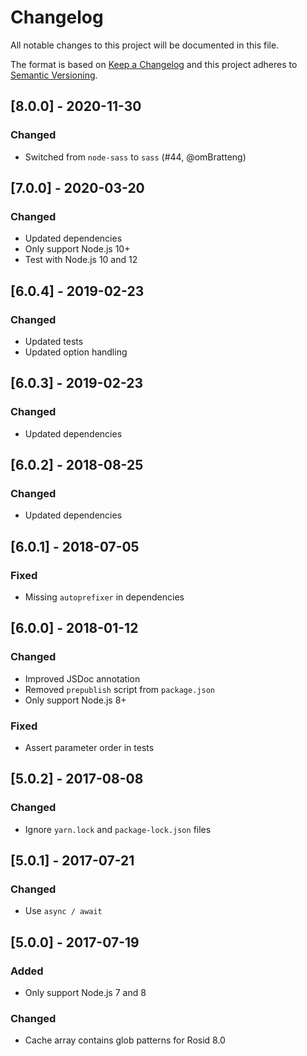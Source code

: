 # Changelog

All notable changes to this project will be documented in this file.

The format is based on [Keep a Changelog](http://keepachangelog.com/en/1.0.0/) and this project adheres to [Semantic Versioning](http://semver.org/spec/v2.0.0.html).

## [8.0.0] - 2020-11-30

### Changed

- Switched from `node-sass` to `sass` (#44, @omBratteng)

## [7.0.0] - 2020-03-20

### Changed

- Updated dependencies
- Only support Node.js 10+
- Test with Node.js 10 and 12

## [6.0.4] - 2019-02-23

### Changed

- Updated tests
- Updated option handling

## [6.0.3] - 2019-02-23

### Changed

- Updated dependencies

## [6.0.2] - 2018-08-25

### Changed

- Updated dependencies

## [6.0.1] - 2018-07-05

### Fixed

- Missing `autoprefixer` in dependencies

## [6.0.0] - 2018-01-12

### Changed

- Improved JSDoc annotation
- Removed `prepublish` script from `package.json`
- Only support Node.js 8+

### Fixed

- Assert parameter order in tests

## [5.0.2] - 2017-08-08

### Changed

- Ignore `yarn.lock` and `package-lock.json` files

## [5.0.1] - 2017-07-21

### Changed

- Use `async / await`

## [5.0.0] - 2017-07-19

### Added

- Only support Node.js 7 and 8

### Changed

- Cache array contains glob patterns for Rosid 8.0